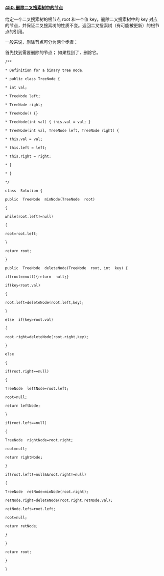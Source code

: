 ﻿#### [450. 删除二叉搜索树中的节点](https://leetcode.cn/problems/delete-node-in-a-bst/)
给定一个二叉搜索树的根节点 root 和一个值 key，删除二叉搜索树中的 key 对应的节点，并保证二叉搜索树的性质不变。返回二叉搜索树（有可能被更新）的根节点的引用。

一般来说，删除节点可分为两个步骤：

首先找到需要删除的节点；
如果找到了，删除它。


~~~
/**

* Definition for a binary tree node.

* public class TreeNode {

* int val;

* TreeNode left;

* TreeNode right;

* TreeNode() {}

* TreeNode(int val) { this.val = val; }

* TreeNode(int val, TreeNode left, TreeNode right) {

* this.val = val;

* this.left = left;

* this.right = right;

* }

* }

*/

class  Solution {

public  TreeNode  minNode(TreeNode  root)

{

while(root.left!=null)

{

root=root.left;

}

return root;

}

public  TreeNode  deleteNode(TreeNode  root, int  key) {

if(root==null){return  null;}

if(key<root.val)

{

root.left=deleteNode(root.left,key);

}

else  if(key>root.val)

{

root.right=deleteNode(root.right,key);

}

else

{

if(root.right==null)

{

TreeNode  leftNode=root.left;

root=null;

return leftNode;

}

if(root.left==null)

{

TreeNode  rightNode=root.right;

root=null;

return rightNode;

}

if(root.left!=null&&root.right!=null)

{

TreeNode  retNode=minNode(root.right);

retNode.right=deleteNode(root.right,retNode.val);

retNode.left=root.left;

root=null;

return retNode;

}

}

return root;

}

}
